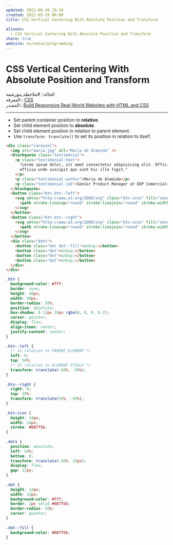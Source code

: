 ```yaml
---  
updated: 2022-06-20 19:38  
created: 2022-05-29 00:00  
title: CSS Vertical Centering With Absolute Position and Transform  
  
aliases:  
  - CSS Vertical Centering With Absolute Position and Transform  
share: true  
website: en/notes/programming  
---  
```

  
# CSS Vertical Centering With Absolute Position and Transform  
  
الحالة:: #ملاحظة_مؤرشفة  
المعرفة:: [CSS](CSS)  
المصدر:: [Build Responsive Real-World Websites with HTML and CSS](Build%20Responsive%20Real-World%20Websites%20with%20HTML%20and%20CSS)  
  
---  
  
- Set parent container position to **relative**.  
- Set child element position to **absolute**.  
- Set child element position in relation to parent element.  
- Use `transform: translate()` to set its position in relation to itself.  
  
```html  
<div class="carousel">  
  <img src="maria.jpg" alt="Maria de Almeida" />  
  <blockquote class="testimonial">  
    <p class="testimonial-text">  
      "Lorem ipsum dolor, sit amet consectetur adipisicing elit. Officia nesciunt aliquid ex atque quibusdam. Rerum  
      officia unde suscipit quo sunt hic illo fugit."  
    </p>  
    <p class="testimonial-author">Maria de Almeida</p>  
    <p class="testimonial-job">Senior Product Manager at EDP Comercial</p>  
  </blockquote>  
  <button class="btn btn--left">  
    <svg xmlns="http://www.w3.org/2000/svg" class="btn-icon" fill="none" viewBox="0 0 24 24" stroke="currentColor">  
      <path stroke-linecap="round" stroke-linejoin="round" stroke-width="2" d="M15 19l-7-7 7-7" />  
    </svg>  
  </button>  
  <button class="btn btn--right">  
    <svg xmlns="http://www.w3.org/2000/svg" class="btn-icon" fill="none" viewBox="0 0 24 24" stroke="currentColor">  
      <path stroke-linecap="round" stroke-linejoin="round" stroke-width="2" d="M9 5l7 7-7 7" />  
    </svg>  
  </button>  
  <div class="dots">  
    <button class="dot dot--fill">&nbsp;</button>  
    <button class="dot">&nbsp;</button>  
    <button class="dot">&nbsp;</button>  
    <button class="dot">&nbsp;</button>  
  </div>  
</div>  
```  
  
```css  
.btn {  
  background-color: #fff;  
  border: none;  
  height: 40px;  
  width: 40px;  
  border-radius: 50%;  
  position: absolute;  
  box-shadow: 0 12px 24px rgba(0, 0, 0, 0.2);  
  cursor: pointer;  
  display: flex;  
  align-items: center;  
  justify-content: center;  
}  
  
.btn--left {  
  /* In relation to PARENT ELEMENT */  
  left: 0;  
  top: 50%;  
  /* In relation to ELEMENT ITSELF */  
  transform: translate(-50%, -50%);  
}  
  
.btn--right {  
  right: 0;  
  top: 50%;  
  transform: translate(50%, -50%);  
}  
  
.btn-icon {  
  height: 24px;  
  width: 24px;  
  stroke: #087f5b;  
}  
  
.dots {  
  position: absolute;  
  left: 50%;  
  bottom: 0;  
  transform: translate(-50%, 32px);  
  display: flex;  
  gap: 12px;  
}  
  
.dot {  
  height: 12px;  
  width: 12px;  
  background-color: #fff;  
  border: 2px solid #087f5b;  
  border-radius: 50%;  
  cursor: pointer;  
}  
  
.dot--fill {  
  background-color: #087f5b;  
}  
```  

